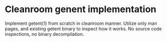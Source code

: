 # Cleanroom genent implementation

Implement getent(1) from scratch in cleanroom manner.
Utilize only man pages, and existing getent binary to inspect how it works.
No source code inspections, no binary decompilation.
